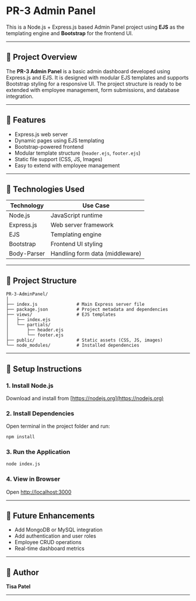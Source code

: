 
# PR-3 Admin Panel

This is a Node.js + Express.js based Admin Panel project using **EJS** as the templating engine and **Bootstrap** for the frontend UI.

---

## 📘 Project Overview

The **PR-3 Admin Panel** is a basic admin dashboard developed using Express.js and EJS. It is designed with modular EJS templates and supports Bootstrap styling for a responsive UI. The project structure is ready to be extended with employee management, form submissions, and database integration.

---

## 🚀 Features

- Express.js web server
- Dynamic pages using EJS templating
- Bootstrap-powered frontend
- Modular template structure (`header.ejs`, `footer.ejs`)
- Static file support (CSS, JS, Images)
- Easy to extend with employee management

---

## 🧰 Technologies Used

| Technology     | Use Case                        |
|----------------|----------------------------------|
| Node.js        | JavaScript runtime               |
| Express.js     | Web server framework             |
| EJS            | Templating engine                |
| Bootstrap      | Frontend UI styling              |
| Body-Parser    | Handling form data (middleware)  |

---

## 📁 Project Structure

```
PR-3-AdminPanel/
│
├── index.js               # Main Express server file
├── package.json           # Project metadata and dependencies
├── views/                 # EJS templates
│   ├── index.ejs
│   └── partials/
│       ├── header.ejs
│       └── footer.ejs
├── public/                # Static assets (CSS, JS, images)
└── node_modules/          # Installed dependencies
```

---

## 🔧 Setup Instructions

### 1. Install Node.js

Download and install from [https://nodejs.org](https://nodejs.org)

### 2. Install Dependencies

Open terminal in the project folder and run:

```bash
npm install
```

### 3. Run the Application

```bash
node index.js
```

### 4. View in Browser

Open [http://localhost:3000](http://localhost:3000)

---

## 📌 Future Enhancements

- Add MongoDB or MySQL integration
- Add authentication and user roles
- Employee CRUD operations
- Real-time dashboard metrics

---

## 🙌 Author

**Tisa Patel**

---

